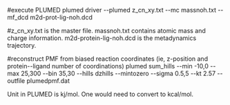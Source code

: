
#execute PLUMED
plumed driver --plumed z_cn_xy.txt --mc massnoh.txt --mf_dcd m2d-prot-lig-noh.dcd

#z_cn_xy.txt is the master file. massnoh.txt contains atomic mass and charge information. m2d-protein-lig-noh.dcd is the metadynamics trajectory.


#reconstruct PMF from biased reaction coordinates (ie, z-position and protein--ligand number of coordinations) 
plumed sum_hills --min -10,0 --max 25,300 --bin 35,30 --hills dzhills --mintozero --sigma 0.5,5 --kt 2.57 --outfile plumedpmf.dat 

Unit in PLUMED is kj/mol. One would need to convert to kcal/mol.
